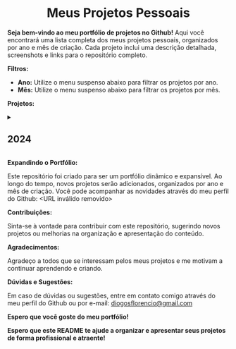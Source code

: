 <h1 align="center"> Meus Projetos Pessoais </h1>

**Seja bem-vindo ao meu portfólio de projetos no Github!** Aqui você encontrará uma lista completa dos meus projetos pessoais, organizados por ano e mês de criação. Cada projeto inclui uma descrição detalhada, screenshots e links para o repositório completo.

**Filtros:**

* **Ano:** Utilize o menu suspenso abaixo para filtrar os projetos por ano.
* **Mês:** Utilize o menu suspenso abaixo para filtrar os projetos por mês.
<!-- * **Linguagem:** Clique nos ícones das linguagens de programação para filtrar os projetos por linguagem. -->

**Projetos:**

 <details> 
  <summary><h2>2024</h2></summary>

  <details> 
         <summary><h3>Janeiro</h3></summary>

**• Checklist**

* **Descrição:** Um aplicativo web simples para criar e gerenciar listas de tarefas.
* **Linguagens:** HTML, CSS, JavaScript
* **Screenshots:** Imagem da interface do aplicativo: <URL inválido removido>
* **Link:** [Checklist](https://github.com/diogosflorencio/checklist)

**• Calculadora**

* **Descrição:** Uma calculadora básica com operações matemáticas simples e avançadas.
* **Linguagens:** HTML, CSS, JavaScript
* **Screenshots:** Imagem da interface da calculadora: <URL inválido removido>
* **Link:** [Calculadora](https://github.com/diogosflorencio/Calculadora)

**• Relógio**

* **Descrição:** Um relógio digital com diferentes estilos de exibição e funcionalidades como alarme e cronômetro.
* **Linguagens:** HTML, CSS, JavaScript
* **Screenshots:** Imagem da interface do relógio: <URL inválido removido>
* **Link:** [Relogio](https://github.com/diogosflorencio/relogio)

**• Github Statistics**

* **Descrição:** Uma ferramenta que gera estatísticas sobre seus repositórios do Github, como número de commits, forks e estrelas.
* **Linguagens:** Python
* **Screenshots:** Imagem da interface da ferramenta: <URL inválido removido>
* **Link:** [Statistics](https://github.com/diogosflorencio/statistics)
</details>
<details>
   <summary><h3>Fevereiro</h3></summary>
  
**• Clima**

* **Descrição:** Um aplicativo web que fornece informações sobre o clima em tempo real para qualquer local do mundo.
* **Linguagens:** HTML, CSS, JavaScript, API OpenWeatherMap
* **Screenshots:** Imagem da interface do aplicativo: <URL inválido removido>
* **Link:** [Clima](https://github.com/diogosflorencio/clima)

</details>
</details> 

**Expandindo o Portfólio:**

Este repositório foi criado para ser um portfólio dinâmico e expansível. Ao longo do tempo, novos projetos serão adicionados, organizados por ano e mês de criação. Você pode acompanhar as novidades através do meu perfil do Github: <URL inválido removido>

**Contribuições:**

Sinta-se à vontade para contribuir com este repositório, sugerindo novos projetos ou melhorias na organização e apresentação do conteúdo.

**Agradecimentos:**

Agradeço a todos que se interessam pelos meus projetos e me motivam a continuar aprendendo e criando.

**Dúvidas e Sugestões:**

Em caso de dúvidas ou sugestões, entre em contato comigo através do meu perfil do Github ou por e-mail: [diogosflorencio@gmail.com](mailto:diogosflorencio@gmail.com)

**Espero que você goste do meu portfólio!**

**Espero que este README te ajude a organizar e apresentar seus projetos de forma profissional e atraente!**



